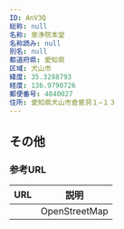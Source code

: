 ```yaml
---
ID: AnV3Q
総称: null
名称: 泉浄院本堂
名称読み: null
別名: null
都道府県: 愛知県
区域: 犬山市
緯度: 35.3288793
経度: 136.9790726
郵便番号: 4840027
住所: 愛知県犬山市倉曽洞１−１３
---
```


## その他

### 参考URL

| URL | 説明          |
| --- | ------------- |
|     | OpenStreetMap |
